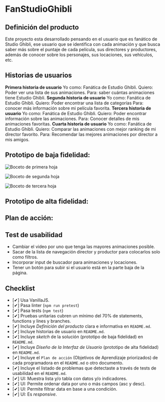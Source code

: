 # FanStudioGhibli

## Definición del producto
Este proyecto esta desarrollado pensando en el usuario que es fanático de Studio Ghibli, ese usuario que se identifica con cada animación y que busca saber más sobre el puntaje de cada película, sus directores y productores, además de conocer sobre los personajes, sus locaciones, sus vehículos, etc.
## Historias de usuarios

**Primera historia de usuario**
Yo como: Fanática de Estudio Ghibli.
Quiero: Poder ver una lista de sus animaciones.
Para: saber cuántas animaciones tiene Estudio Ghibli.
**Segunda historia de usuario**
Yo como: Fanática de Estudio Ghibli.
Quiero: Poder encontrar una lista de categorías
Para: conocer más información sobre mi película favorita.
**Tercera historia de usuario**
Yo como: Fanática de Estudio Ghibli.
Quiero: Poder encontrar información sobre las animaciones.
Para: Conocer detalles de mis animaciones favoritas.
**Cuarta historia de usuario**
Yo como: Fanática de Estudio Ghibli.
Quiero: Comparar las animaciones con mejor ranking de mi director favorito.
Para: Recomendar las mejores animaciones por director a mis amigos.

## Prototipo de baja fidelidad:

![Boceto de primera hoja](https://github.com/xsilvac/LIM017-data-lovers/blob/main/src/imagenes/imgReadme/boceto1.png)

![Boceto de segunda hoja](https://github.com/xsilvac/LIM017-data-lovers/blob/main/src/imagenes/imgReadme/boceto2.png)

![Boceto de tercera hoja](https://github.com/xsilvac/LIM017-data-lovers/blob/main/src/imagenes/imgReadme/boceto3.png)

## Prototipo de alta fidelidad:

## Plan de acción:

## Test de usabilidad
* Cambiar el video por uno que tenga las mayores animaciones posible.
* Sacar de la lista de navegación director y productor para colocarlos solo como filtros.
* Incorporar input de buscador para animaciones y locaciones.
* Tener un botón para subir si el usuario está en la parte baja de la página.
## Checklist

* [✔] Usa VanillaJS.
* [✔] Pasa linter (`npm run pretest`)
* [✔] Pasa tests (`npm test`)
* [✔] Pruebas unitarias cubren un mínimo del 70% de statements, functions y
  lines y branches.
* [✔] Incluye _Definición del producto_ clara e informativa en `README.md`.
* [✔] Incluye historias de usuario en `README.md`.
* [✔] Incluye _sketch_ de la solución (prototipo de baja fidelidad) en
  `README.md`.
* [✔] Incluye _Diseño de la Interfaz de Usuario_ (prototipo de alta fidelidad)
  en `README.md`.
* [✔] Incluye el `Plan de acción` (Objetivos de Aprendizaje priorizados) de cada programadora en el `README.md` o otro documento.
* [✔] Incluye el listado de problemas que detectaste a través de tests de
  usabilidad en el `README.md`.
* [✔] UI: Muestra lista y/o tabla con datos y/o indicadores.
* [✔] UI: Permite ordenar data por uno o más campos (asc y desc).
* [✔] UI: Permite filtrar data en base a una condición.
* [✔] UI: Es _responsive_.